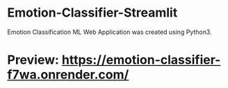 # Emotion-Classifier-Streamlit
Emotion Classification ML Web Application was created using Python3.

# Preview: https://emotion-classifier-f7wa.onrender.com/
